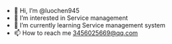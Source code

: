 - 👋 Hi, I’m @luochen945
- 👀 I’m interested in Service management
- 🌱 I’m currently learning Service management system
- 📫 How to reach me 3456025669@qq.com

<!---
luochen945/luochen945 is a ✨ special ✨ repository because its `README.md` (this file) appears on your GitHub profile.
You can click the Preview link to take a look at your changes.
--->
